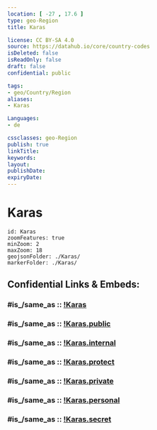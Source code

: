 ```yaml
---
location: [ -27 , 17.6 ] 
type: geo-Region
title: Karas

license: CC BY-SA 4.0
source: https://datahub.io/core/country-codes
isDeleted: false
isReadOnly: false
draft: false
confidential: public

tags:
- geo/Country/Region
aliases:
- Karas

Languages:
- de

cssclasses: geo-Region
publish: true
linkTitle: 
keywords: 
layout: 
publishDate: 
expiryDate: 
---
```


# Karas

```leaflet
id: Karas
zoomFeatures: true 
minZoom: 2 
maxZoom: 18
geojsonFolder: ./Karas/
markerFolder: ./Karas/
```


## Confidential Links & Embeds: 

### #is_/same_as :: [!Karas](/_Standards/Earth/Continent/Africa/Africa~South/Namibia/Regions~Namibia/!Karas.md) 

### #is_/same_as :: [!Karas.public](/_public/Earth/Continent/Africa/Africa~South/Namibia/Regions~Namibia/!Karas.public.md) 

### #is_/same_as :: [!Karas.internal](/_internal/Earth/Continent/Africa/Africa~South/Namibia/Regions~Namibia/!Karas.internal.md) 

### #is_/same_as :: [!Karas.protect](/_protect/Earth/Continent/Africa/Africa~South/Namibia/Regions~Namibia/!Karas.protect.md) 

### #is_/same_as :: [!Karas.private](/_private/Earth/Continent/Africa/Africa~South/Namibia/Regions~Namibia/!Karas.private.md) 

### #is_/same_as :: [!Karas.personal](/_personal/Earth/Continent/Africa/Africa~South/Namibia/Regions~Namibia/!Karas.personal.md) 

### #is_/same_as :: [!Karas.secret](/_secret/Earth/Continent/Africa/Africa~South/Namibia/Regions~Namibia/!Karas.secret.md)

